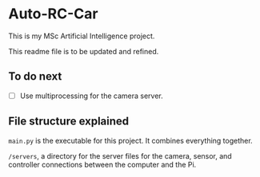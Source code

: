 # Auto-RC-Car

This is my MSc Artificial Intelligence project.

This readme file is to be updated and refined.



## To do next
- [ ] Use multiprocessing for the camera server.



## File structure explained

```main.py``` is the executable for this project. It combines everything together.

```/servers```, a directory for the server files for the camera, sensor, and controller connections between the computer and the Pi.
